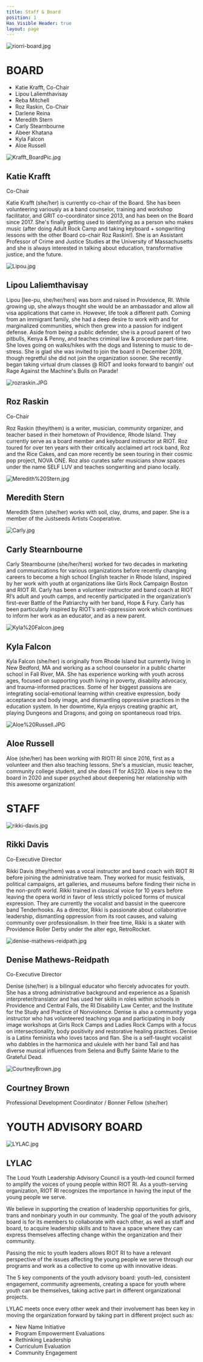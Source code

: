 ```yaml
---
title: Staff & Board
position: 1
Has Visible Header: true
layout: page
---
```


![riorri-board.jpg](/uploads/riorri-board.jpg)

# BOARD
* Katie Krafft, Co-Chair
* Lipou Laliemthavisay
* Reba Mitchell
* Roz Raskin, Co-Chair
* Darlene Reina
* Meredith Stern
* Carly Stearnbourne
* Abeer Khatana
* Kyla Falcon
* Aloe Russell

![Krafft_BoardPic.jpg](/uploads/Krafft_BoardPic.jpg)
## Katie Krafft
Co-Chair

Katie Krafft (she/her) is currently co-chair of the Board. She has been volunteering variously as a band counselor, training and workshop facilitator, and GRIT co-coordinator since 2013, and has been on the Board since 2017. She's finally getting used to identifying as a person who makes music (after doing Adult Rock Camp and taking keyboard + songwriting lessons with the other Board co-chair Roz Raskin!). She is an Assistant Professor of Crime and Justice Studies at the University of Massachusetts and she is always interested in talking about education, transformative justice, and the future.


![Lipou.jpg](/uploads/Lipou.jpg)
## Lipou Laliemthavisay

Lipou [lee-pu, she/her/hers] was born and raised in Providence, RI. While growing up, she always thought she would be an ambassador and allow all visa applications that came in. However, life took a different path. Coming from an immigrant family, she had a deep desire to work with and for marginalized communities, which then grew into a passion for indigent defense. Aside from being a public defender, she is a proud parent of two pitbulls, Kenya & Penny, and teaches criminal law & procedure part-time. She loves going on walks/hikes with the dogs and listening to music to de-stress. She is glad she was invited to join the board in December 2018, though regretful she did not join the organization sooner. She recently began taking virtual drum classes @  RIOT and looks forward to bangin' out Rage Against the Machine's Bulls on Parade!  

![rozraskin.JPG](/uploads/rozraskin.JPG)
## Roz Raskin
Co-Chair

Roz Raskin (they/them) is a writer, musician, community organizer, and teacher based in their hometown of Providence, Rhode Island.  They currently serve as a board member and keyboard instructor at RIOT. Roz toured for over ten years with their critically acclaimed art rock band, Roz and the Rice Cakes, and can more recently be seen touring in their cosmic pop project, NOVA ONE. Roz also curates safer musicians show spaces under the name SELF LUV and teaches songwriting and piano locally.

![Meredith%20Stern.jpg](/uploads/Meredith%20Stern.jpg)
## Meredith Stern

Meredith Stern (she/her) works with soil, clay, drums, and paper. She is a member of the Justseeds Artists Cooperative.

![Carly.jpg](/uploads/Carly.jpg)
## Carly Stearnbourne

Carly Stearnbourne (she/her/hers) worked for two decades in marketing and communications for various organizations before recently changing careers to become a high school English teacher in Rhode Island, inspired by her work with youth at organizations like Girls Rock Campaign Boston and RIOT RI. Carly has been a volunteer instructor and band coach at RIOT RI’s adult and youth camps, and recently participated in the organization’s first-ever Battle of the Patriarchy with her band, Hope & Fury. Carly has been particularly inspired by RIOT’s anti-oppression work which continues to inform her work as an educator, and as a new parent. 

![Kyla%20Falcon.jpeg](/uploads/Kyla%20Falcon.jpeg)
## Kyla Falcon

Kyla Falcon (she/her) is originally from Rhode Island but currently living in New Bedford, MA and working as a school counselor in a public charter school in Fall River, MA. She has experience working with youth across ages, focused on supporting youth living in poverty, disability advocacy, and trauma-informed practices. Some of her biggest passions are integrating social-emotional learning within creative expression, body acceptance and body image, and dismantling oppressive practices in the education system. In her downtime, Kyla enjoys creating graphic art, playing Dungeons and Dragons, and going on spontaneous road trips.

![Aloe%20Russell.JPG](/uploads/Aloe%20Russell.JPG)
## Aloe Russell

Aloe (she/her) has been working with RIOT! RI since 2016, first as a volunteer and then also teaching lessons. She's a musician, music teacher, community college student, and she does IT for AS220. Aloe is new to the board in 2020 and super psyched about deepening her relationship with this awesome organization!

# STAFF

![rikki-davis.jpg](/uploads/rikki-davis.jpg)
## Rikki Davis
Co-Executive Director

Rikki Davis (they/them) was a vocal instructor and band coach with RIOT RI before joining the administrative team. They worked for music festivals, political campaigns, art galleries, and museums before finding their niche in the non-profit world. Rikki trained in classical voice for 10 years before leaving the opera world in favor of less strictly policed forms of musical expression. They are currently the vocalist and bassist in the queercore band Tenderhooks. As a director, Rikki is passionate about collaborative leadership, dismantling oppression from its root causes, and valuing community over professionalism. In their free time, Rikki is a skater with Providence Roller Derby under the alter ego, RetroRocket.

![denise-mathews-reidpath.jpg](/uploads/denise-mathews-reidpath.jpg)
## Denise Mathews-Reidpath
Co-Executive Director

Denise (she/her) is a bilingual educator who fiercely advocates for youth. She has a strong administrative background and experience as a Spanish interpreter/translator and has used her skills in roles within schools in Providence and Central Falls, the RI Disability Law Center, and the Institute for the Study and Practice of Nonviolence. Denise is also a community yoga instructor who has volunteered teaching yoga and participating in body image workshops at Girls Rock Camps and Ladies Rock Camps with a focus on intersectionality, body positivity and restorative healing practices. Denise is a Latinx feminista who loves tacos and flan. She is a self-taught vocalist who dabbles in the harmonica and ukulele with her band Tall and has diverse musical influences from Selena and Buffy Sainte Marie to the Grateful Dead.

![CourtneyBrown.jpg](/uploads/CourtneyBrown.jpg)
## Courtney Brown 
Professional Development Coordinator / Bonner Fellow (she/her)

# YOUTH ADVISORY BOARD

![LYLAC.jpg](/uploads/LYLAC.jpg)

## LYLAC

The Loud Youth Leadership Advisory Council is a youth-led council formed to amplify the voices of young people within RIOT RI. As a youth-serving organization, RIOT RI recognizes the importance in having the input of the young people we serve.

We believe in supporting the creation of leadership opportunities for girls, trans and nonbinary youth in our community. The goal of the youth advisory board is for its members to collaborate with each other, as well as staff and board, to acquire leadership skills and to have a space where they can express themselves affecting change within the organization and their community.

Passing the mic to youth leaders allows RIOT RI to have a relevant perspective of the issues affecting the young people we serve through our programs and work as a collective to come up with innovative ideas.

The 5 key components of the youth advisory board: youth-led,  consistent engagement, community agreements, creating a space for youth where youth can be themselves, taking active part in different organizational projects.

LYLAC meets once every other week and their involvement has been key in moving the organization forward by taking part in different project such as:

* New Name Initiative
* Program Empowerment Evaluations
* Rethinking Leadership
* Curriculum Evaluation
* Community Engagement

